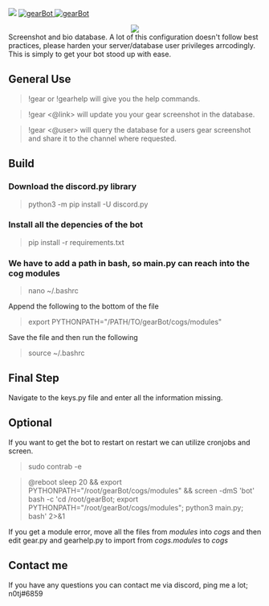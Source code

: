 <p>
<img src= https://img.shields.io/github/last-commit/n0tj/gearBot.svg />
<a href="https://discordbots.org/bot/344643767313235968" >
  <img src="https://discordbots.org/api/widget/servers/344643767313235968.svg" alt="gearBot" />
</a>
<a href="https://discordbots.org/bot/344643767313235968" >
  <img src="https://discordbots.org/api/widget/status/344643767313235968.svg" alt="gearBot" />
</a>
</p>

<center><img src="https://i.imgur.com/ldtc2Qk.png"/></center>
Screenshot and bio database.
A lot of this configuration doesn't follow best practices, please harden your server/database user privileges arrcodingly. This is simply to get your bot stood up with ease.


## General Use
>!gear or !gearhelp will give you the help commands.


>!gear <@link> will update you your gear screenshot in the database.
 

>!gear <@user> will query the database for a users gear screenshot and share it to the channel where requested.



## Build
### Download the discord.py library 
> python3 -m pip install -U discord.py
### Install all the depencies of the bot
> pip install -r requirements.txt

### We have to add a path in bash, so main.py can reach into the cog modules
> nano ~/.bashrc

Append the following to the bottom of the file

> export PYTHONPATH="/PATH/TO/gearBot/cogs/modules"

Save the file and then run the following

> source ~/.bashrc


## Final Step
Navigate  to the keys.py file and enter all the information missing.

## Optional
If you want to get the bot to restart on restart we can utilize cronjobs and screen.
> sudo contrab -e

> @reboot sleep 20 && export PYTHONPATH="/root/gearBot/cogs/modules" && screen -dmS 'bot' bash -c 'cd /root/gearBot; export PYTHONPATH="/root/gearBot/cogs/modules"; python3 main.py; bash' 2>&1

If you get a module error, move all the files from *modules* into *cogs* and then edit gear.py and gearhelp.py to import from *cogs.modules* to *cogs*



## Contact me
If you have any questions you can contact me via discord, ping me a lot; n0tj#6859 

